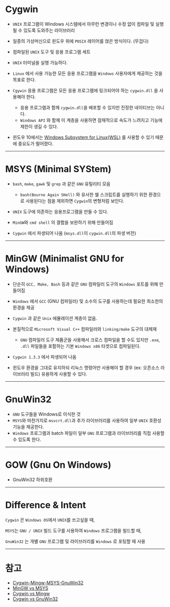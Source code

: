 # Cygwin

  - `UNIX` 프로그램이 Windows 시스템에서 아무런 변경이나 수정 없이 컴파일 및 실행될 수 있도록 도와주는 라이브러리

  - 일종의 가상머신으로 윈도우 위에 `POSIX` 레이어를 얹은 방식이다. (무겁다)
  - 컴파일된 `UNIX` 도구 및 응용 프로그램 세트
  - `UNIX` 터미널을 실행 가능하다.
  - `Linux` 에서 사용 가능한 모든 응용 프로그램을 `Windows` 사용자에게 제공하는 것을 목표로 한다.
  - `Cgywin` 응용 프로그램은 모든 응용 프로그램에 링크되어야 하는 `cygwin.dll` 을 사용해야 한다.
    - 응용 프로그램과 함께 `cygwin.dll`을 배포할 수 있지만 진정한 네이티브는 아니다.
    - `Windows API` 와 함께 이 계층을 사용하면 잠재적으로 속도가 느려지고 기능에 제한이 생길 수 있다.
  - 윈도우 10에서는 [Windows Subsystem for Linux(WSL)] 를 사용할 수 있기 때문에 중요도가 떨어졌다.

---
# MSYS (Minimal SYStem)

  - `bash`, `make`, `gawk` 및 `grep` 과 같은 `GNU` 유틸리티 모음
    - `bash(Bourne Again SHell)` 와 유사한 쉘 스크립트를 실행하기 위한 환경으로 사용된다는 점을 제외하면 `Cygwin`의 변형처럼 보인다.

  - `UNIX` 도구에 의존하는 응용프로그램을 만들 수 있다.
  - `MinGW`와 `cmd shell` 의 결함을 보완하기 위해 만들어짐
  - `Cygwin` 에서 파생되어 나옴 (`msys.dll`이 `cygwin.dll`의 파생 버전)

---
# MinGW (Minimalist GNU for Windows)

  - 단순히 `GCC, Make, Bash` 등과 같은 `GNU` 컴파일러 도구의 `Windows` 포트를 위해 만들어짐
  
  - `Windows` 에서 `GCC` (GNU 컴파일러) 및 소수의 도구를 사용하는데 필요한 최소한의 환경을 제공
  - `Cygwin` 과 같은 `Unix` 에뮬레이션 계층이 없음.
  - 본질적으로 `Microsoft Visual C++` 컴파일러와 `linking/make` 도구의 대체재
    - `GNU` 컴파일러 도구 제품군을 사용해서 크로스 컴파일을 할 수도 있지만 `.exe`, `.dll` 파일들을 포함하는 기본 `Windows x86` 타겟으로 컴파일된다.
  - `Cygwin 1.3.3` 에서 파생되어 나옴
  - 윈도우 환경을 그대로 유지하되 리눅스 명령어만 사용해야 할 경우 (ex: 오픈소스 라이브러리 빌드) 유용하게 사용할 수 있다.
 
--- 
# GnuWin32

  - `GNU` 도구들을 Windows로 이식한 것
  - `MSYS`와 마찬가지로 `msvcrt.dll`과 추가 라이브러리를 사용하여 일부  `UNIX` 호환성 기능을 제공한다.
  - `Windows` 프로그램과 batch 파일이 일부 `GNU` 프로그램과 라이브러리를 직접 사용할 수 있도록 한다.

---
# GOW (Gnu On Windows)

  - GnuWin32 하위호환

---
# Difference & Intent

  `Cygwin` 은 `Windows OS`에서 `UNIX`를 쓰고싶을 때, 

  `MSYS`는 `GNU / UNIX` 빌드 도구를 사용하여 `Windows` 프로그램을 빌드할 때, 

  `GnuWin32` 는 개별 `GNU` 프로그램 및 라이브러리를 `Windows` 로 포팅할 때 사용


---
# 참고

  - [Cygwin-Mingw-MSYS-GnuWin32](http://poquitopicante.blogspot.com/2012/08/cygwin-mingw-msys-gnuwin32-gnu.html)
  - [MinGW vs MSYS](https://gist.github.com/ReneNyffenegger/a8e9aa59166760c5550f993857ee437d)
  - [Cygwin vs Mingw](https://stackoverflow.com/questions/771756/what-is-the-difference-between-cygwin-and-mingw)
  - [Cygwin vs GnuWin32](https://stackoverflow.com/questions/10712550/difference-between-gnuwin32-and-cygwin)


[Windows Subsystem for Linux(WSL)]: https://namu.wiki/w/%EC%9C%A0%EB%8B%89%EC%8A%A4/MS%20%EC%9C%88%EB%8F%84%EC%9A%B0